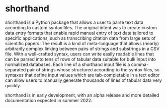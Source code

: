 # shorthand
shorthand is a Python package that allows a user to parse text data according to custom syntax files. The original intent was to create custom data entry formats that enable rapid manual entry of text data tailored to specific applications, such as transcribing citation data from large sets of scientific papers. The result is a kind of meta-language that allows (nearly) arbitrarily complex linking between pairs of strings and substrings in a CSV file. With a well-crafted syntax, users can write easily readable lines that can be parsed into tens of rows of tabular data suitable for bulk input into normalized databases. Each line of a shorthand input file is a comma-separated pair of strings whose structured according to the syntax files, so syntaxes that define input values which are tab-completable in a text editor can allow users to manually generate thousands of lines of tabular data very quickly.

shorthand is in early development, with an alpha release and more detailed documentation expected in summer 2022.
